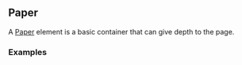 ## Paper
A [Paper](https://www.google.com/design/spec/layout/principles.html#principles-how-paper-works)
element is a basic container that can give depth to the page.

### Examples
